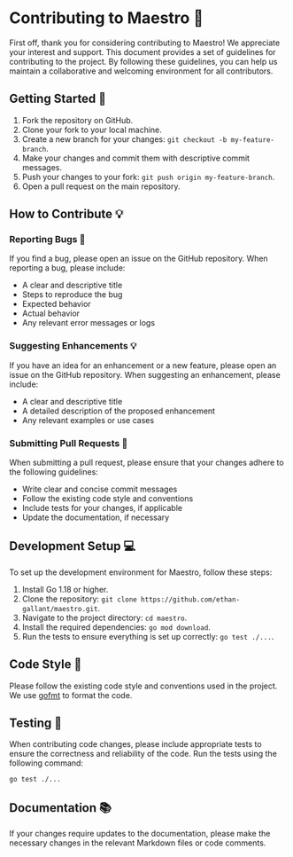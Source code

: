 # Contributing to Maestro 🎼

First off, thank you for considering contributing to Maestro! We appreciate your interest and support. This document
provides a set of guidelines for contributing to the project. By following these guidelines, you can help us maintain a
collaborative and welcoming environment for all contributors.

## Getting Started 🚀

1. Fork the repository on GitHub.
2. Clone your fork to your local machine.
3. Create a new branch for your changes: `git checkout -b my-feature-branch`.
4. Make your changes and commit them with descriptive commit messages.
5. Push your changes to your fork: `git push origin my-feature-branch`.
6. Open a pull request on the main repository.

## How to Contribute 💡

### Reporting Bugs 🐛

If you find a bug, please open an issue on the GitHub repository. When reporting a bug, please include:

- A clear and descriptive title
- Steps to reproduce the bug
- Expected behavior
- Actual behavior
- Any relevant error messages or logs

### Suggesting Enhancements 💡

If you have an idea for an enhancement or a new feature, please open an issue on the GitHub repository. When suggesting
an enhancement, please include:

- A clear and descriptive title
- A detailed description of the proposed enhancement
- Any relevant examples or use cases

### Submitting Pull Requests 🔀

When submitting a pull request, please ensure that your changes adhere to the following guidelines:

- Write clear and concise commit messages
- Follow the existing code style and conventions
- Include tests for your changes, if applicable
- Update the documentation, if necessary

## Development Setup 💻

To set up the development environment for Maestro, follow these steps:

1. Install Go 1.18 or higher.
2. Clone the repository: `git clone https://github.com/ethan-gallant/maestro.git`.
3. Navigate to the project directory: `cd maestro`.
4. Install the required dependencies: `go mod download`.
5. Run the tests to ensure everything is set up correctly: `go test ./...`.

## Code Style 🎨

Please follow the existing code style and conventions used in the project. We use [gofmt](https://golang.org/cmd/gofmt/)
to format the code.

## Testing 🧪

When contributing code changes, please include appropriate tests to ensure the correctness and reliability of the code.
Run the tests using the following command:

```shell
go test ./...
```

## Documentation 📚

If your changes require updates to the documentation, please make the necessary changes in the relevant Markdown files
or code comments.